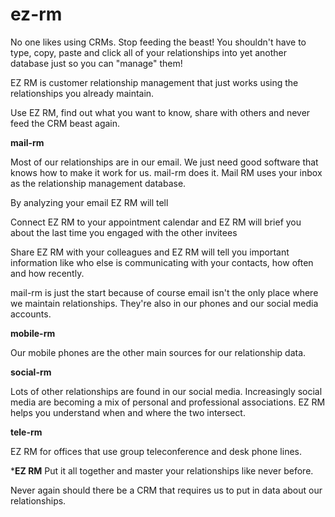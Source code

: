 ez-rm
=======
No one likes using CRMs. Stop feeding the beast! You shouldn't have to type, copy, paste and click all of your relationships into yet another
database just so you can "manage" them!

EZ RM is customer relationship management that just works using the relationships you already maintain.

Use EZ RM, find out what you want to know, share with others and never feed the CRM beast again.

**mail-rm**

Most of our relationships are in our email. We just need good software that knows how to make it work for us.
mail-rm does it. Mail RM uses your inbox as the relationship management database.

By analyzing your email EZ RM  will tell

Connect EZ RM to your appointment calendar and EZ RM will brief you about the last time you engaged with the other
invitees

Share EZ RM with your colleagues and EZ RM will tell you important information like who else is communicating with 
your contacts, how often and how recently.

mail-rm is just the start because of course email isn't the only place where we maintain relationships. They're also
in our phones and our social media accounts.

**mobile-rm**

Our mobile phones are the other main sources for our relationship data. 

**social-rm**

Lots of other relationships are found in our social media. Increasingly social media are becoming a mix of personal
and professional associations. EZ RM helps you understand when and where the two intersect.

**tele-rm**

EZ RM for offices that use group teleconference and desk phone lines.

***EZ RM**
Put it all together and master your relationships like never before.

Never again should there be a CRM that requires us to put in data about our relationships.
